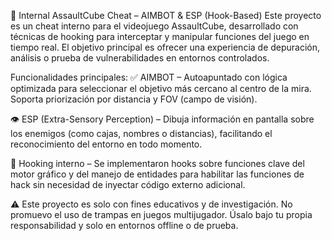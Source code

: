 🎯 Internal AssaultCube Cheat – AIMBOT & ESP (Hook-Based)
Este proyecto es un cheat interno para el videojuego AssaultCube, desarrollado con técnicas de hooking para interceptar y manipular funciones del juego en tiempo real. El objetivo principal es ofrecer una experiencia de depuración, análisis o prueba de vulnerabilidades en entornos controlados.

Funcionalidades principales:
✅ AIMBOT – Autoapuntado con lógica optimizada para seleccionar el objetivo más cercano al centro de la mira. Soporta priorización por distancia y FOV (campo de visión).

👁️ ESP (Extra-Sensory Perception) – Dibuja información en pantalla sobre los enemigos (como cajas, nombres o distancias), facilitando el reconocimiento del entorno en todo momento.

🔄 Hooking interno – Se implementaron hooks sobre funciones clave del motor gráfico y del manejo de entidades para habilitar las funciones de hack sin necesidad de inyectar código externo adicional.

⚠️ Este proyecto es solo con fines educativos y de investigación. No promuevo el uso de trampas en juegos multijugador. Úsalo bajo tu propia responsabilidad y solo en entornos offline o de prueba.
